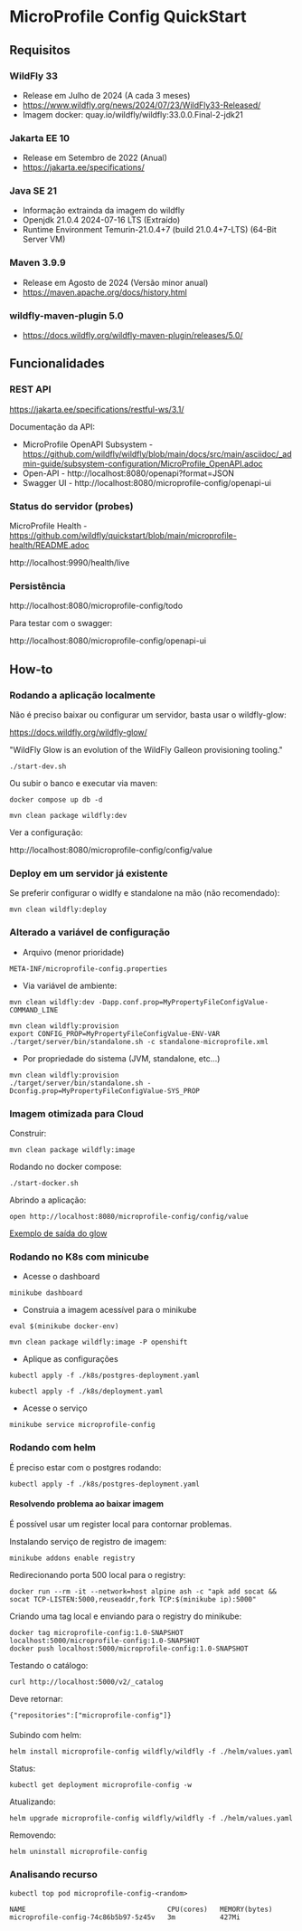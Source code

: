 MicroProfile Config QuickStart
==============================

## Requisitos

### WildFly 33

* Release em Julho de 2024 (A cada 3 meses)
* https://www.wildfly.org/news/2024/07/23/WildFly33-Released/
* Imagem docker: quay.io/wildfly/wildfly:33.0.0.Final-2-jdk21

### Jakarta EE 10

* Release em Setembro de 2022 (Anual)
* https://jakarta.ee/specifications/

### Java SE 21

* Informação extrainda da imagem do wildfly
* Openjdk 21.0.4 2024-07-16 LTS (Extraído)
* Runtime Environment Temurin-21.0.4+7 (build 21.0.4+7-LTS) (64-Bit Server VM)

### Maven 3.9.9

* Release em Agosto de 2024 (Versão minor anual)
* https://maven.apache.org/docs/history.html

### wildfly-maven-plugin 5.0

* https://docs.wildfly.org/wildfly-maven-plugin/releases/5.0/

## Funcionalidades

### REST API

https://jakarta.ee/specifications/restful-ws/3.1/

Documentação da API:

* MicroProfile OpenAPI Subsystem - https://github.com/wildfly/wildfly/blob/main/docs/src/main/asciidoc/_admin-guide/subsystem-configuration/MicroProfile_OpenAPI.adoc
* Open-API - http://localhost:8080/openapi?format=JSON
* Swagger UI - http://localhost:8080/microprofile-config/openapi-ui

### Status do servidor (probes)

MicroProfile Health - https://github.com/wildfly/quickstart/blob/main/microprofile-health/README.adoc

http://localhost:9990/health/live

### Persistência

http://localhost:8080/microprofile-config/todo

Para testar com o swagger:

http://localhost:8080/microprofile-config/openapi-ui

## How-to


### Rodando a aplicação localmente

Não é preciso baixar ou configurar um servidor, basta usar o wildfly-glow:

https://docs.wildfly.org/wildfly-glow/

"WildFly Glow is an evolution of the WildFly Galleon provisioning tooling."

```
./start-dev.sh
```
Ou subir o banco e executar via maven:

```
docker compose up db -d

mvn clean package wildfly:dev
```

Ver a configuração:

http://localhost:8080/microprofile-config/config/value

### Deploy em um servidor já existente

Se preferir configurar o widlfy e standalone na mão (não recomendado):

`mvn clean wildfly:deploy`

### Alterado a variável de configuração


* Arquivo (menor prioridade)

`META-INF/microprofile-config.properties`

* Via variável de ambiente:

```
mvn clean wildfly:dev -Dapp.conf.prop=MyPropertyFileConfigValue-COMMAND_LINE
```

```
mvn clean wildfly:provision
export CONFIG_PROP=MyPropertyFileConfigValue-ENV-VAR
./target/server/bin/standalone.sh -c standalone-microprofile.xml
```

* Por propriedade do sistema (JVM, standalone, etc...)

```
mvn clean wildfly:provision
./target/server/bin/standalone.sh -Dconfig.prop=MyPropertyFileConfigValue-SYS_PROP
```

### Imagem otimizada para Cloud

Construir:

`mvn clean package wildfly:image`

Rodando no docker compose:

`./start-docker.sh`

Abrindo a aplicação:

`open http://localhost:8080/microprofile-config/config/value`

[Exemplo de saída do glow](doc/glow.md)

### Rodando no K8s com minicube

* Acesse o dashboard

`minikube dashboard`

* Construia a imagem acessível para o minikube

`eval $(minikube docker-env)`

`mvn clean package wildfly:image -P openshift`

* Aplique as configurações

`kubectl apply -f ./k8s/postgres-deployment.yaml`

`kubectl apply -f ./k8s/deployment.yaml`

* Acesse o serviço

`minikube service microprofile-config`

### Rodando com helm

É preciso estar com o postgres rodando:

`kubectl apply -f ./k8s/postgres-deployment.yaml`

#### Resolvendo problema ao baixar imagem

É possível usar um register local para contornar problemas.

Instalando serviço de registro de imagem:

`minikube addons enable registry`

Redirecionando porta 500 local para o registry:

`docker run --rm -it --network=host alpine ash -c "apk add socat && socat TCP-LISTEN:5000,reuseaddr,fork TCP:$(minikube ip):5000"`

Criando uma tag local e enviando para o registry do minikube:

```
docker tag microprofile-config:1.0-SNAPSHOT localhost:5000/microprofile-config:1.0-SNAPSHOT
docker push localhost:5000/microprofile-config:1.0-SNAPSHOT
```

Testando o catálogo:

`curl http://localhost:5000/v2/_catalog`

Deve retornar:

```
{"repositories":["microprofile-config"]}
```

####

Subindo com helm:

`helm install microprofile-config wildfly/wildfly -f ./helm/values.yaml`

Status:

`kubectl get deployment microprofile-config -w`

Atualizando:

`helm upgrade microprofile-config wildfly/wildfly -f ./helm/values.yaml`

Removendo:

`helm uninstall microprofile-config`

### Analisando recurso

`kubectl top pod microprofile-config-<random>`

```
NAME                                   CPU(cores)   MEMORY(bytes)   
microprofile-config-74c86b5b97-5z45v   3m           427Mi
```